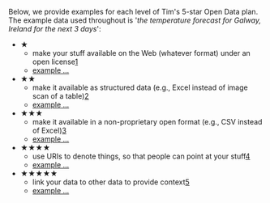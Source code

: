 Below, we provide examples for each level of Tim's 5-star Open Data plan. The example data used throughout is '*the temperature forecast for Galway, Ireland for the next 3 days*':

- &#x2605;
  - make your stuff available on the Web (whatever format) under an open license[1](#addendum1 "view costs and benefits of 1-star data")
  - [example &hellip;](examples/gtd-1.pdf "1-star Galway temperature data")
- &#x2605;&#x2605;
  - make it available as structured data (e.g., Excel instead of image scan of a table)[2](#addendum2 "view costs and benefits of 2-star data")
  - [example &hellip;](examples/gtd-2.xls "2-star Galway temperature data")
- &#x2605;&#x2605;&#x2605;
  - make it available in a non-proprietary open format (e.g., CSV instead of Excel)[3](#addendum3 "view costs and benefits of 3-star data")
  - [example &hellip;](examples/gtd-3.csv "3-star Galway temperature data")
- &#x2605;&#x2605;&#x2605;&#x2605;
  - use URIs to denote things, so that people can point at your stuff[4](#addendum4 "view costs and benefits of 4-star data")
  - [example &hellip;](examples/gtd-4/ "4-star Galway temperature data")
- &#x2605;&#x2605;&#x2605;&#x2605;&#x2605;
  - link your data to other data to provide context[5](#addendum5 "view costs and benefits of 5-star data")
  - [example &hellip;](examples/gtd-5/ "5-star Galway temperature data")
